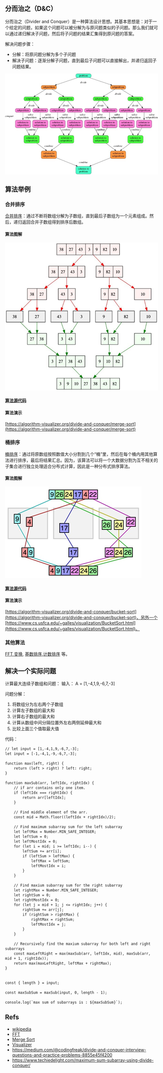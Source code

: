 ## 分而治之（D&C）

分而治之（Divider and Conquer）是一种算法设计思想。其基本思想是：对于一个给定的问题，如果这个问题可以被分解为与原问题类似的子问题。那么我们就可以通过递归解决子问题，然后将子问题的结果汇集得到原问题的答案。

解决问题步骤：
+ 分解：将原问题分解为多个子问题
+ 解决子问题：逐渐分解子问题，直到最后子问题可以直接解出，并递归返回子问题结果。

![divide-and-conquer](./asserts/kevin-divide-and-conquer.jpg)

## 算法举例

### 合并排序
[合并排序](https://en.wikipedia.org/wiki/Merge_sort)：通过不断将数组分解为子数组，直到最后子数组为一个元素组成。然后，递归返回合并子数组得到排序后数组。

#### 算法图解

![合并排序](./asserts/kevin-merge-sort.jpg)

#### [算法源代码](https://github.com/loiane/javascript-datastructures-algorithms/blob/master/src/js/algorithms/sorting/merge-sort.js)

#### 算法演示

[https://algorithm-visualizer.org/divide-and-conquer/merge-sort](https://algorithm-visualizer.org/divide-and-conquer/merge-sort)


### 桶排序

[桶排序](https://en.wikipedia.org/wiki/Bucket_sort)：通过将原数组按照数值大小分割到几个“桶”里，然后在每个桶内用其他算法进行排序，最后将结果汇总。因为，该算法可以将一个大数据分割为互不相关的子集合进行独立处理适合分布式计算，因此是一种分布式排序算法。


#### 算法图解

![bucket sort](./asserts/kevin-bucket-sort.jpg)

#### [算法源代码](https://github.com/loiane/javascript-datastructures-algorithms/blob/master/src/js/algorithms/sorting/bucket-sort.js)

#### 算法演示
[https://algorithm-visualizer.org/divide-and-conquer/bucket-sort](https://algorithm-visualizer.org/divide-and-conquer/bucket-sort)，另外一个[https://www.cs.usfca.edu/~galles/visualization/BucketSort.html](https://www.cs.usfca.edu/~galles/visualization/BucketSort.html)。

### 其他算法
[FFT 变换](https://en.wikipedia.org/wiki/Cooley%E2%80%93Tukey_FFT_algorithm), [基数排序](https://en.wikipedia.org/wiki/Radix_sort),[计数排序](https://en.wikipedia.org/wiki/Counting_sort) 等。


## 解决一个实际问题

计算最大连续子数组和问题：
输入： A = [1,-4,1,9,-6,7,-3]

问题分解：
1. 将数组分为左右两个子数组
2. 计算左子数组的最大和
3. 计算右子数组的最大和
4. 计算从数组中间分隔位置外左右两侧延伸最大和
5. 比较上面三个值取最大值

代码：

```
// let input = [1,-4,1,9,-6,7,-3];
let input = [-1,-4,1,-9,-6,7,-3];

function max(left, right) {
    return (left > right) ? left: right;
}

function maxSub(arr, leftIdx, rightIdx) {
    // if arr contains only one item.
    if (leftIdx === rightIdx) {
        return arr[leftIdx];
    }

    // Find middle element of the arr.
    const mid = Math.floor((leftIdx + rightIdx)/2);

    // Find maximum subarray sum for the left subarray
    let leftMax = Number.MIN_SAFE_INTEGER;
    let leftSum = 0;
    let leftMostIdx = 0;
    for (let i = mid; i >= leftIdx; i--) {
        leftSum += arr[i];
        if (leftSum > leftMax) {
            leftMax = leftSum;
            leftMostIdx = i;
        }
    }

    // Find maxium subarray sum for the right subarray
    let rightMax = Number.MIN_SAFE_INTEGER;
    let rightSum = 0;
    let rightMostIdx = 0;
    for (let j = mid + 1; j <= rightIdx; j++) {
        rightSum += arr[j];
        if (rightSum > rightMax) {
            rightMax = rightSum;
            leftMostIdx = j;
        }
    }

    // Recursively find the maxium subarray for both left and right subarrays
    const maxLeftRight = max(maxSub(arr, leftIdx, mid), maxSub(arr, mid + 1, rightIdx));
    return max(maxLeftRight, leftMax + rightMax);
}


const { length } = input;

const maxSubSum = maxSub(input, 0, length - 1);

console.log(`max sum of subarrays is : ${maxSubSum}`);
```


## Refs
+ [wikipedia](https://en.wikipedia.org/wiki/Divide-and-conquer_algorithm)
+ [FFT](https://en.wikipedia.org/wiki/Cooley%E2%80%93Tukey_FFT_algorithm)
+ [Merge Sort](https://en.wikipedia.org/wiki/Merge_sort)
+ [Visualizer](https://algorithm-visualizer.org/dynamic-programming/catalan-number)
+ https://medium.com/@codingfreak/divide-and-conquer-interview-questions-and-practice-problems-8855e45f4200
+ https://www.techiedelight.com/maximum-sum-subarray-using-divide-conquer/